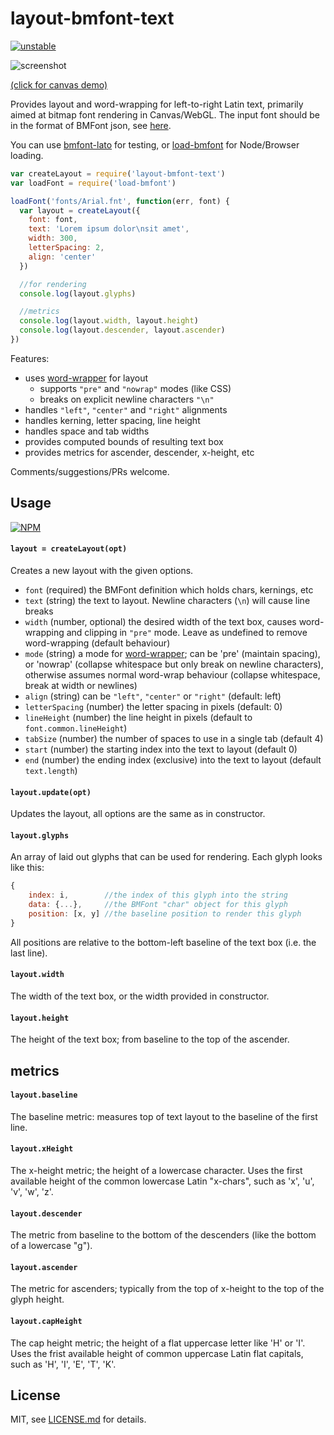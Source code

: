# layout-bmfont-text

[![unstable](http://badges.github.io/stability-badges/dist/unstable.svg)](http://github.com/badges/stability-badges)

![screenshot](http://i.imgur.com/fDIH2z9.png)

[(click for canvas demo)](https://Jam3.github.io/layout-bmfont-text/demo)

Provides layout and word-wrapping for left-to-right Latin text, primarily aimed at bitmap font rendering in Canvas/WebGL. The input font should be in the format of BMFont json, see [here](https://github.com/Jam3/load-bmfont/blob/master/json-spec.md). 

You can use [bmfont-lato](https://www.npmjs.com/package/bmfont-lato) for testing, or [load-bmfont](https://www.npmjs.com/package/load-bmfont) for Node/Browser loading.

```js
var createLayout = require('layout-bmfont-text')
var loadFont = require('load-bmfont')

loadFont('fonts/Arial.fnt', function(err, font) {
  var layout = createLayout({
    font: font,
    text: 'Lorem ipsum dolor\nsit amet',
    width: 300,
    letterSpacing: 2,
    align: 'center'
  })

  //for rendering
  console.log(layout.glyphs)

  //metrics
  console.log(layout.width, layout.height)
  console.log(layout.descender, layout.ascender)
})
```

Features:

- uses [word-wrapper](https://npmjs.com/package/word-wrapper) for layout
  - supports `"pre"` and `"nowrap"` modes (like CSS)
  - breaks on explicit newline characters `"\n"`
- handles `"left"`, `"center"` and `"right"` alignments
- handles kerning, letter spacing, line height
- handles space and tab widths
- provides computed bounds of resulting text box
- provides metrics for ascender, descender, x-height, etc

Comments/suggestions/PRs welcome.

## Usage

[![NPM](https://nodei.co/npm/layout-bmfont-text.png)](https://www.npmjs.com/package/layout-bmfont-text)

#### `layout = createLayout(opt)`

Creates a new layout with the given options.

- `font` (required) the BMFont definition which holds chars, kernings, etc
- `text` (string) the text to layout. Newline characters (`\n`) will cause line breaks
- `width` (number, optional) the desired width of the text box, causes word-wrapping and clipping in `"pre"` mode. Leave as undefined to remove word-wrapping (default behaviour)
- `mode` (string) a mode for [word-wrapper](https://www.npmjs.com/package/word-wrapper); can be 'pre' (maintain spacing), or 'nowrap' (collapse whitespace but only break on newline characters), otherwise assumes normal word-wrap behaviour (collapse whitespace, break at width or newlines)
- `align` (string) can be `"left"`, `"center"` or `"right"` (default: left)
- `letterSpacing` (number) the letter spacing in pixels (default: 0)
- `lineHeight` (number) the line height in pixels (default to `font.common.lineHeight`)
- `tabSize` (number) the number of spaces to use in a single tab (default 4)
- `start` (number) the starting index into the text to layout (default 0)
- `end` (number) the ending index (exclusive) into the text to layout (default `text.length`)

#### `layout.update(opt)`

Updates the layout, all options are the same as in constructor.

#### `layout.glyphs`

An array of laid out glyphs that can be used for rendering. Each glyph looks like this:

```js
{
    index: i,        //the index of this glyph into the string
    data: {...},     //the BMFont "char" object for this glyph
    position: [x, y] //the baseline position to render this glyph
}
```

All positions are relative to the bottom-left baseline of the text box (i.e. the last line). 

#### `layout.width`

The width of the text box, or the width provided in constructor. 

#### `layout.height`

The height of the text box; from baseline to the top of the ascender.

## metrics

#### `layout.baseline`

The baseline metric: measures top of text layout to the baseline of the first line.

#### `layout.xHeight`

The x-height metric; the height of a lowercase character. Uses the first available height of the common lowercase Latin "x-chars", such as 'x', 'u', 'v', 'w', 'z'. 

#### `layout.descender`

The metric from baseline to the bottom of the descenders (like the bottom of a lowercase "g").

#### `layout.ascender`

The metric for ascenders; typically from the top of x-height to the top of the glyph height.

#### `layout.capHeight`

The cap height metric; the height of a flat uppercase letter like 'H' or 'I'. Uses the frist available height of common uppercase Latin flat capitals, such as 'H', 'I', 'E', 'T', 'K'.

## License

MIT, see [LICENSE.md](http://github.com/Jam3/layout-bmfont-text/blob/master/LICENSE.md) for details.
